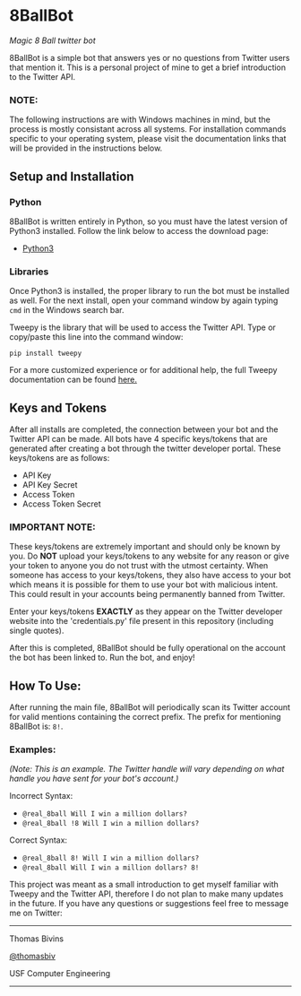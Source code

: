 # 8BallBot
*Magic 8 Ball twitter bot*


8BallBot is a simple bot that answers yes or no questions from Twitter users that mention it.
This is a personal project of mine to get a brief introduction to the Twitter API.

### NOTE:

The following instructions are with Windows machines in mind, but the process is mostly consistant across all systems. For installation commands specific to your operating system, please visit the documentation links that will be provided in the instructions below.

## Setup and Installation

### Python

8BallBot is written entirely in Python, so you must have the latest version of Python3 installed. Follow the link below to access the download page:
* [Python3](https://www.python.org/downloads/)

### Libraries

Once Python3 is installed, the proper library to run the bot must be installed as well. For the next install, open your command window by again typing ```cmd``` in the Windows search bar. 

Tweepy is the library that will be used to access the Twitter API. Type or copy/paste this line into the command window:

```
pip install tweepy
```

For a more customized experience or for additional help, the full Tweepy documentation can be found [here.](https://docs.tweepy.org/en/stable/index.html)

## Keys and Tokens

After all installs are completed, the connection between your bot and the Twitter API can be made. All bots have 4 specific keys/tokens that are generated after creating a bot through the twitter developer portal. These keys/tokens are as follows:
* API Key
* API Key Secret
* Access Token
* Access Token Secret

### IMPORTANT NOTE:

These keys/tokens are extremely important and should only be known by you. Do **NOT** upload your keys/tokens to any website for any reason or give your token to anyone you do not trust with the utmost certainty. When someone has access to your keys/tokens, they also have access to your bot which means it is possible for them to use your bot with malicious intent. This could result in your accounts being permanently banned from Twitter.

Enter your keys/tokens **EXACTLY** as they appear on the Twitter developer website into the 'credentials.py' file present in this repository (including single quotes).

After this is completed, 8BallBot should be fully operational on the account the bot has been linked to. Run the bot, and enjoy!

## How To Use:

After running the main file, 8BallBot will periodically scan its Twitter account for valid mentions containing the correct prefix.
The prefix for mentioning 8BallBot is: ```8!```.

### Examples:
*(Note: This is an example. The Twitter handle will vary depending on what handle you have sent for your bot's account.)*

Incorrect Syntax:
* ```@real_8ball Will I win a million dollars?```
* ```@real_8ball !8 Will I win a million dollars?```

Correct Syntax:
* ```@real_8ball 8! Will I win a million dollars?```
* ```@real_8ball Will I win a million dollars? 8!```


This project was meant as a small introduction to get myself familiar with Tweepy and the Twitter API, therefore I do not plan to make many updates in the future. If you have any questions or suggestions feel free to message me on Twitter:

---------------------------

Thomas Bivins

[@thomasbiv](https://twitter.com/thomasbiv)

USF Computer Engineering

---------------------------
